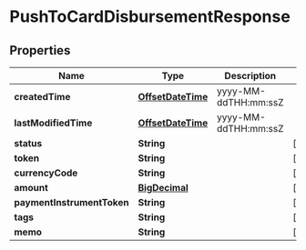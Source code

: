 
# PushToCardDisbursementResponse

## Properties
Name | Type | Description | Notes
------------ | ------------- | ------------- | -------------
**createdTime** | [**OffsetDateTime**](OffsetDateTime.md) | yyyy-MM-ddTHH:mm:ssZ | 
**lastModifiedTime** | [**OffsetDateTime**](OffsetDateTime.md) | yyyy-MM-ddTHH:mm:ssZ | 
**status** | **String** |  |  [optional]
**token** | **String** |  |  [optional]
**currencyCode** | **String** |  |  [optional]
**amount** | [**BigDecimal**](BigDecimal.md) |  |  [optional]
**paymentInstrumentToken** | **String** |  |  [optional]
**tags** | **String** |  |  [optional]
**memo** | **String** |  |  [optional]



